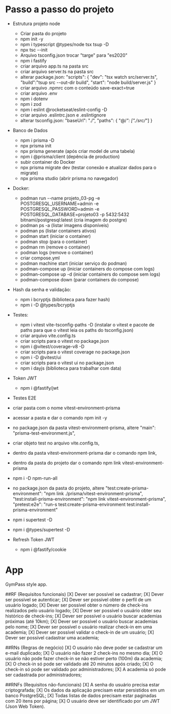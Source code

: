 # Passo a passo do projeto

- Estrutura projeto node
  - Criar pasta do projeto
  - npm init -y
  - npm i typescript @types/node tsx tsup -D
  - npx tsc --init
  - Arquivo tsconfig.json trocar "targe" para "es2020"
  - npm i fastify
  - criar arquivo app.ts na pasta src
  - criar arquivo server.ts na pasta src
  - alterar package.json:
      "scripts": {
        "dev": "tsx watch src/server.ts",
        "build":"tsup src --out-dir build",
        "start": "node build/server.js"
    }
  - criar arquivo .npmrc com o conteúdo save-exact=true
  - criar arquivo .env
  - npm i dotenv
  - npm i zod
  - npm i eslint @rocketseat/eslint-config -D
  - criar arquivo .eslintrc.json e .eslintignore
  - alterar tsconfig.json:
    "baseUrl": "./",
    "paths": {
      "@/*": ["./src/*"]
    }

- Banco de Dados
  - npm i prisma -D
  - npx prisma init
  - npx prisma generate (após criar model de uma tabela)
  - npm i @prisma/client (depência de production)
  - subir container do Docker
  - npx prisma migrate dev (testar conexão e atualizar dados para o migrate)
  - npx prisma studio (abrir prisma no navegador)

- Docker:
  - podman run --name projeto_03-pg -e POSTGRESQL_USERNAME=admin -e POSTGRESQL_PASSWORD=admin -e POSTGRESQL_DATABASE=projeto03 -p 5432:5432 bitnami/postgresql:latest (cria imagem do postgre)
  - podman ps -a (listar imagens disponíveis)
  - podman ps (listar containers ativos)
  - podman start <nome ou ID do container> (iniciar o container)
  - podman stop <nome ou ID do container> (para o container)
  - podman rm <nome ou ID do container> (remove o container)
  - podman logs <nome ou ID do container> (remove o container)
  - criar compose.yml
  - podman machine start (iniciar serviço do podman)
  - podman-compose up (iniciar containers do compose com logs)
  - podman-compose up -d (iniciar containers do compose sem logs)
  - podman-compose down (parar containers do compose)

- Hash da senha e validação:
  - npm i bcryptjs (biblioteca para fazer hash)
  - npm i -D @types/bcryptjs

- Testes:
  - npm i vitest vite-tsconfig-paths -D (instalar o vitest e pacote de paths para que o vitest leia os paths do tsconfig.json)
  - criar arquivo vite.config.ts
  - criar scripts para o vitest no package.json
  - npm i @vitest/coverage-v8 -D
  - criar scripts para o vitest coverage no package.json
  - npm i -D @vitest/ui
  - criar scripts para o vitest ui no package.json
  - npm i dayjs (biblioteca para trabalhar com data)

- Token JWT
  - npm i @fastify/jwt

- Testes E2E
 - criar pasta com o nome vitest-environment-prisma
 - acessar a pasta e dar o comando npm init -y
 - no package.json da pasta vitest-environment-prisma, altere "main": "prisma-test-environment.js",
 - criar objeto test no arquivo vite.config.ts,
 - dentro da pasta vitest-environment-prisma dar o comando npm link,
 - dentro da pasta do projeto dar o comando npm link vitest-environment-prisma
 - npm i -D npm-run-all
 - no package.json da pasta do projeto, altere "test:create-prisma-environment": "npm link ./prisma/vitest-environment-prisma", "test:install-prisma-environment": "npm link vitest-environment-prisma", "pretest:e2e": "run-s test:create-prisma-environment test:install-prisma-environment"
 - npm i supertest -D
 - npm i @types/supertest -D

- Refresh Token JWT
  - npm i @fastify/cookie

# App

GymPass style app.

##RF (Requisitos funcionais)
[X] Dever ser possível se cadastrar;
[X] Dever ser possível se autenticar;
[X] Dever ser possível obter o perfil de um usuário logado;
[X] Dever ser possível obter o número de check-ins realizados pelo usuário logado;
[X] Dever ser possível o usuário obter seu histórico de check-ins;
[X] Dever ser possível o usuário buscar academias próximas (até 10km);
[X] Dever ser possível o usuário buscar academias pelo nome;
[X] Dever ser possível o usuário realizar check-in em uma academia;
[X] Dever ser possível validar o check-in de um usuário;
[X] Dever ser possível cadastrar uma academia;

##RNs (Regras de negócio)
[X] O usuário não deve poder se cadastrar um e-mail duplicado;
[X] O usuário não fazer 2 check-ins no mesmo dia;
[X] O usuário não pode fazer check-in se não estiver perto (100m) da academia;
[X] O check-in só pode ser validado até 20 minutos após criado;
[X] O check-in só pode ser validado por administradores;
[X] A academia só pode ser cadastrada por administradores;

##RNFs (Requisitos não-funcionais)
[X] A senha do usuário precisa estar criptografada;
[X] Os dados da aplicação precisam estar persistidos em um banco PostgreSQL;
[X] Todas listas de dados precisam estar paginadas com 20 itens por página;
[X] O usuário deve ser identificado por um JWT (Json Web Token).